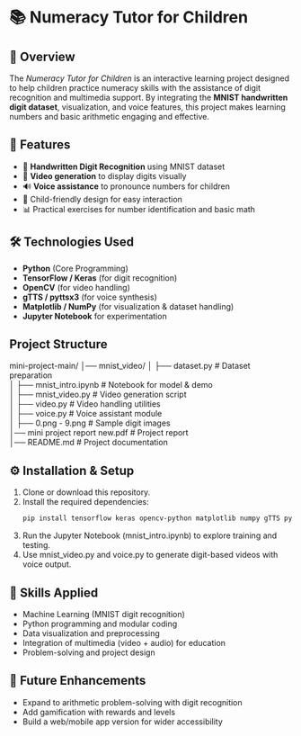 # 📚 Numeracy Tutor for Children  

## 📌 Overview  
The *Numeracy Tutor for Children* is an interactive learning project designed to help children practice numeracy skills with the assistance of digit recognition and multimedia support. By integrating the **MNIST handwritten digit dataset**, visualization, and voice features, this project makes learning numbers and basic arithmetic engaging and effective.  

## 🚀 Features  
- 🧮 **Handwritten Digit Recognition** using MNIST dataset  
- 🎥 **Video generation** to display digits visually  
- 🔊 **Voice assistance** to pronounce numbers for children  
- 🎨 Child-friendly design for easy interaction  
- 📊 Practical exercises for number identification and basic math  

## 🛠️ Technologies Used  
- **Python** (Core Programming)  
- **TensorFlow / Keras** (for digit recognition)  
- **OpenCV** (for video handling)  
- **gTTS / pyttsx3** (for voice synthesis)  
- **Matplotlib / NumPy** (for visualization & dataset handling)  
- **Jupyter Notebook** for experimentation   

## Project Structure
mini-project-main/
│── mnist_video/
│   ├── dataset.py          # Dataset preparation  
│   ├── mnist_intro.ipynb   # Notebook for model & demo  
│   ├── mnist_video.py      # Video generation script  
│   ├── video.py            # Video handling utilities  
│   ├── voice.py            # Voice assistant module  
│   ├── 0.png - 9.png       # Sample digit images  
│── mini project report new.pdf   # Project report  
│── README.md               # Project documentation  


## ⚙️ Installation & Setup  
1. Clone or download this repository.  
2. Install the required dependencies:  
   ```bash
   pip install tensorflow keras opencv-python matplotlib numpy gTTS pyttsx3
3. Run the Jupyter Notebook (mnist_intro.ipynb) to explore training and testing.
4. Use mnist_video.py and voice.py to generate digit-based videos with voice output.

## 🎯 Skills Applied  
- Machine Learning (MNIST digit recognition)  
- Python programming and modular coding  
- Data visualization and preprocessing  
- Integration of multimedia (video + audio) for education  
- Problem-solving and project design  

## 📌 Future Enhancements  
- Expand to arithmetic problem-solving with digit recognition  
- Add gamification with rewards and levels  
- Build a web/mobile app version for wider accessibility  
